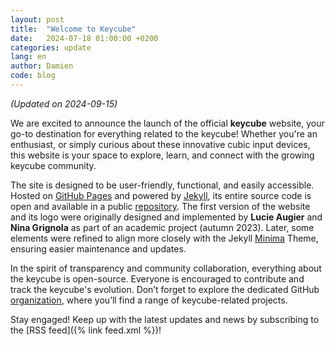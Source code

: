 ```yaml
---
layout: post
title:  "Welcome to Keycube"
date:   2024-07-18 01:00:00 +0200
categories: update
lang: en
author: Damien
code: blog
---
```

<em>(Updated on 2024-09-15)</em>

We are excited to announce the launch of the official **keycube** website, your go-to destination for everything related to the keycube! Whether you're an enthusiast, or simply curious about these innovative cubic input devices, this website is your space to explore, learn, and connect with the growing keycube community.

The site is designed to be user-friendly, functional, and easily accessible. Hosted on [GitHub Pages](https://pages.github.com) and powered by [Jekyll](https://jekyllrb.com), its entire source code is open and available in a public [repository](https://github.com/keycube/keycube.github.io). The first version of the website and its logo were originally designed and implemented by **Lucie Augier** and **Nina Grignola** as part of an academic project (autumn 2023). Later, some elements were refined to align more closely with the Jekyll [Minima](https://github.com/jekyll/minima) Theme, ensuring easier maintenance and updates.

In the spirit of transparency and community collaboration, everything about the keycube is open-source. Everyone is encouraged to contribute and track the keycube's evolution. Don’t forget to explore the dedicated GitHub [organization](https://github.com/keycube), where you’ll find a range of keycube-related projects.

Stay engaged! Keep up with the latest updates and news by subscribing to the [RSS feed]({% link feed.xml %})!